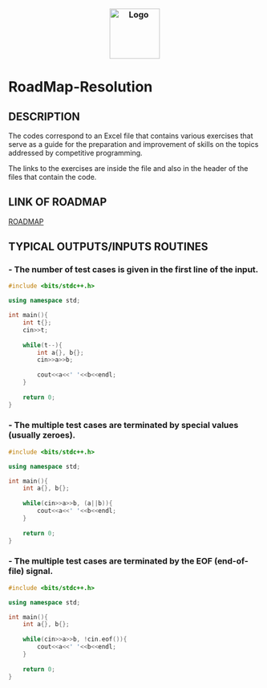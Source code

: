 <h3 align="center">
    <img src="https://foundation.icpc.global/wp-content/uploads/2023/05/2023-icpc-foundation-logo-3c@300.png" width="100" alt="Logo"/><br/>
</h3>

# RoadMap-Resolution

## DESCRIPTION
The codes correspond to an Excel file that contains various exercises that serve as a guide for the preparation and improvement of skills on the topics addressed by competitive programming.  

The links to the exercises are inside the file and also in the header of the files that contain the code.

## LINK OF ROADMAP
[ROADMAP](https://docs.google.com/spreadsheets/d/1yrlqsx18S8H3f-kIQxv9x4GiY9nWaQ84/edit?usp=sharing&ouid=115071307096248007934&rtpof=true&sd=true)

## TYPICAL OUTPUTS/INPUTS ROUTINES

### - The number of test cases is given in the first line of the input.
```c++
#include <bits/stdc++.h>

using namespace std;

int main(){
    int t{};
    cin>>t;
    
    while(t--){
        int a{}, b{};
        cin>>a>>b;
        
        cout<<a<<' '<<b<<endl;
    }
    
    return 0;
}
```


### - The multiple test cases are terminated by special values (usually zeroes).
```c++
#include <bits/stdc++.h>

using namespace std;

int main(){
    int a{}, b{};
    
    while(cin>>a>>b, (a||b)){
        cout<<a<<' '<<b<<endl;
    }
    
    return 0;
}
```


### - The multiple test cases are terminated by the EOF (end-of-file) signal.
```c++
#include <bits/stdc++.h>

using namespace std;

int main(){
    int a{}, b{};
    
    while(cin>>a>>b, !cin.eof()){
        cout<<a<<' '<<b<<endl;
    }
    
    return 0;
}
```


